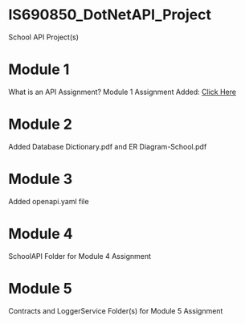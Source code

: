 # IS690850_DotNetAPI_Project
School API Project(s)

# Module 1
What is an API Assignment? 
Module 1 Assignment Added: [Click Here](/Module_1_API_Assignment.md)

# Module 2
Added Database Dictionary.pdf and ER Diagram-School.pdf

# Module 3
Added openapi.yaml file 

# Module 4
SchoolAPI Folder for Module 4 Assignment

# Module 5
Contracts and LoggerService Folder(s) for Module 5 Assignment
